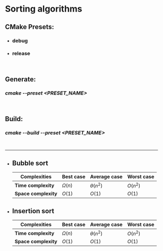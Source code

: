 # Sorting algorithms

## **CMake** **Presets**:
- ### debug
- ### release

<br>

## **Generate**:
### *cmake --preset <PRESET_NAME>*
<br>

## **Build**:
### *cmake --build --preset <PRESET_NAME>*

<br>
<hr>

- ## **Bubble sort**

    | Complexities         | Best case   | Average case    | Worst case |
    | -------------------- | ----------- | --------------- | ---------- |
    | **Time complexity**  | $\Omega(n)$ | $\theta(n^{2})$ | $O(n^{2})$ |
    | **Space complexity** | $O(1)$      | $O(1)$          | $O(1)$     |

- ## **Insertion sort**

    | Complexities         | Best case   | Average case    | Worst case |
    | -------------------- | ----------- | --------------- | ---------- |
    | **Time complexity**  | $\Omega(n)$ | $\theta(n^{2})$ | $O(n^{2})$ |
    | **Space complexity** | $O(1)$      | $O(1)$          | $O(1)$     |
